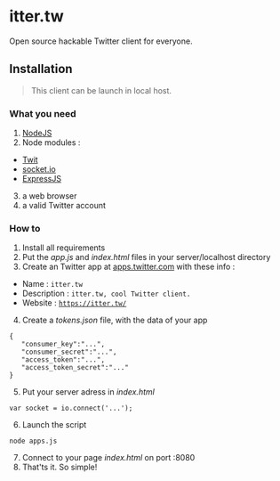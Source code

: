 # itter.tw
Open source hackable Twitter client for everyone.

## Installation
>This client can be launch in local host. 

### What you need
1. [NodeJS](https://nodejs.org/)
2. Node modules :
  * [Twit](https://www.npmjs.com/package/twit)
  * [socket.io](https://socket.io/)
  * [ExpressJS](https://expressjs.com/)
3. a web browser
4. a valid Twitter account

### How to
1. Install all requirements
2. Put the _app.js_ and _index.html_ files in your server/localhost directory
3. Create an Twitter app at [apps.twitter.com](https://apps.twitter.com/app/new) with these info :
  * Name : <code>itter.tw</code>
  * Description : <code>itter.tw, cool Twitter client.</code>
  * Website : <code>https://itter.tw/</code>
4. Create a _tokens.json_ file, with the data of your app

 ```
 {
    "consumer_key":"...",
    "consumer_secret":"...",
    "access_token":"...",
    "access_token_secret":"..."
 }
 ```
 
5. Put your server adress in _index.html_

 ```
 var socket = io.connect('...');
 ```
 
6. Launch the script

 ```
 node apps.js
 ```
 
7. Connect to your page _index.html_ on port :8080
8. That'ts it. So simple!
